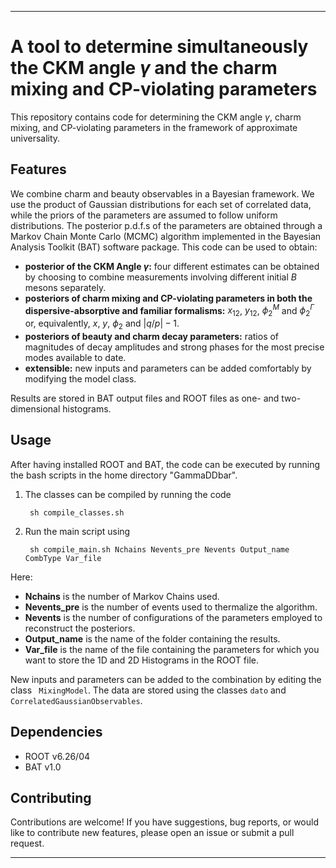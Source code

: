 
---

# A tool to determine simultaneously the CKM angle $\gamma$ and the charm mixing and CP-violating parameters 

This repository contains code for determining the CKM angle $\gamma$, charm mixing, and CP-violating parameters in the framework of approximate universality.

## Features

We combine charm and beauty observables in a Bayesian framework. We use the product of Gaussian distributions for each set of correlated data, while the priors of the parameters are assumed to follow uniform distributions. The posterior p.d.f.s of the parameters are obtained through a Markov Chain Monte Carlo (MCMC) algorithm implemented in the Bayesian Analysis Toolkit (BAT) software package. This code can be used to obtain:

- **posterior of the CKM Angle $\gamma$:** four different estimates can be obtained by choosing to combine measurements involving different initial $B$ mesons separately.
- **posteriors of charm mixing and CP-violating parameters in both the dispersive-absorptive and familiar formalisms:** $x_{12}$, $y_{12}$, $\phi_2^M$ and $\phi_2^{\Gamma}$ or, equivalently, $x$, $y$, $\phi_2$ and $\vert q/p \vert -1$.
- **posteriors of beauty and charm decay parameters:** ratios of magnitudes of decay amplitudes and strong phases for the most precise modes available to date.
- **extensible:** new inputs and parameters can be added comfortably by modifying the model class.

Results are stored in BAT output files and ROOT files as one- and two-dimensional histograms.

## Usage 

After having installed ROOT and BAT, the code can be executed by running the bash scripts in the home directory "GammaDDbar". 

1. The classes can be compiled by running the code

   ```
    sh compile_classes.sh
    ```

2. Run the main script using
   ```
    sh compile_main.sh Nchains Nevents_pre Nevents Output_name CombType Var_file
    ```
Here:
- **Nchains** is the number of Markov Chains used.
- **Nevents_pre** is the number of events used to thermalize the algorithm.
- **Nevents** is the number of configurations of the parameters employed to reconstruct the posteriors.
- **Output_name** is the name of the folder containing the results.
- **Var_file** is the name of the file containing the parameters for which you want to store the 1D and 2D Histograms in the ROOT file.

New inputs and parameters can be added to the combination by editing the class ``` MixingModel```. 
The data are stored using the classes ```dato``` and  ```CorrelatedGaussianObservables```.

## Dependencies

- ROOT v6.26/04
- BAT v1.0

## Contributing

Contributions are welcome! If you have suggestions, bug reports, or would like to contribute new features, please open an issue or submit a pull request.

---

